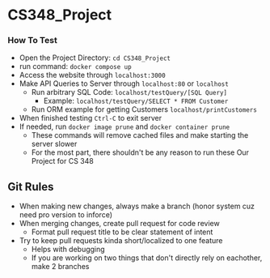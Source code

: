 # CS348_Project


### How To Test

- Open the Project Directory: `cd CS348_Project`
- run command: `docker compose up`
- Access the website through `localhost:3000`
- Make API Queries to Server through `localhost:80` or `localhost`
  - Run arbitrary SQL Code: `localhost/testQuery/[SQL Query]`
    - Example: `localhost/testQuery/SELECT * FROM Customer`
  - Run ORM example for getting Customers `localhost/printCustomers`
- When finished testing `Ctrl-C` to exit server
- If needed, run `docker image prune` and `docker container prune`
  - These commands will remove cached files and make starting the server slower
  - For the most part, there shouldn't be any reason to run these 
Our Project for CS 348


## Git Rules
- When making new changes, always make a branch (honor system cuz need pro version to inforce)
- When merging changes, create pull request for code review
  - Format pull request title to be clear statement of intent
- Try to keep pull requests kinda short/localized to one feature
  - Helps with debugging
  - If you are working on two things that don't directly rely on eachother, make 2 branches
